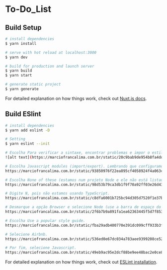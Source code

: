 # To-Do_List

## Build Setup

```bash
# install dependencies
$ yarn install

# serve with hot reload at localhost:3000
$ yarn dev

# build for production and launch server
$ yarn build
$ yarn start

# generate static project
$ yarn generate
```

For detailed explanation on how things work, check out [Nuxt.js docs](https://nuxtjs.org).

## Build ESlint

```bash
# install dependencies
$ yarn add eslint -D

# Setting
$ yarn eslint --init

# Escolha Para verificar a sintaxe, encontrar problemas e impor o estilo do código.
![alt text](https://marciofrancalima.com.br/static/20c9bab9de954b8fa4ddfe72a1b72b28/4ca44/eslint-01.png)

# Escolha Javascript modules (import/export). Lembrando que configuramos o sucrase no primeiro artigo da série.
https://marciofrancalima.com.br/static/93850976f22ea895cf4058924f4a063c/db64a/eslint-02.png

# Escolha None of these (estamos num projeto Node e ele não está listado).
https://marciofrancalima.com.br/static/98d53b79ca3db1f9f70a92ff03e26d43/fbae2/eslint-03.png

# Digite N, pois não estamos usando TypeScript.
https://marciofrancalima.com.br/static/c8dfa6001b725bc94d305d7520f1e37b/4a38b/eslint-04.png

# Desmarque a opção Browser e selecione Node (use a barra de espaço do teclado para marcar/desmarcar).
https://marciofrancalima.com.br/static/2f6b7b9a891fa1ea62363445f5d7f853/7e8ce/eslint-05.png

# Escolha Use a popular style guide.
https://marciofrancalima.com.br/static/fba29adb400770e391dc099cff933b3f/813d4/eslint-06.png

# Selecione Airbnb.
https://marciofrancalima.com.br/static/536ed0e67dc034a783aee9399208ce52/813d4/eslint-07.png

# Por fim, selecione Javascript.
https://marciofrancalima.com.br/static/49eb9ac95e2dcf88be9ee48bac2e0ce8/35971/eslint-08.png
```

For detailed explanation on how things work, check out [ESLint installation](https://marciofrancalima.com.br/blog/eslint-prettier-e-editorconfig/#:~:text=Como%20instalar%20ESLint%20e%20configur%C3%A1,terminal%3A%20yarn%20eslint%20%2D%2Dinit%20).
